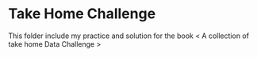 # Take Home Challenge
This folder include my practice and solution for the book < A collection of take home Data Challenge >
